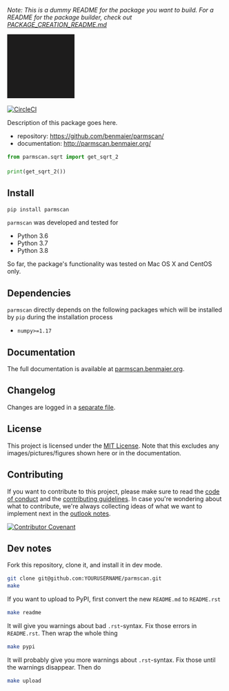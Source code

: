 *Note: This is a dummy README for the package you want to build. For a README for the package builder, check out
[PACKAGE_CREATION_README.md](https://github.com/benmaier/parmscan/blob/main/PACKAGE_CREATION_README.md)*

![logo](https://github.com/benmaier/parmscan/raw/main/img/Fig1.png)

[![CircleCI](https://circleci.com/gh/benmaier/parmscan.svg?style=svg)](https://circleci.com/gh/benmaier/parmscan)

Description of this package goes here.

* repository: https://github.com/benmaier/parmscan/
* documentation: http://parmscan.benmaier.org/

```python
from parmscan.sqrt import get_sqrt_2

print(get_sqrt_2())
```

## Install

    pip install parmscan

`parmscan` was developed and tested for 

* Python 3.6
* Python 3.7
* Python 3.8

So far, the package's functionality was tested on Mac OS X and CentOS only.

## Dependencies

`parmscan` directly depends on the following packages which will be installed by `pip` during the installation process

* `numpy>=1.17`

## Documentation

The full documentation is available at [parmscan.benmaier.org](http://parmscan.benmaier.org).

## Changelog

Changes are logged in a [separate file](https://github.com/benmaier/parmscan/blob/main/CHANGELOG.md).

## License

This project is licensed under the [MIT License](https://github.com/benmaier/parmscan/blob/main/LICENSE).
Note that this excludes any images/pictures/figures shown here or in the documentation.

## Contributing

If you want to contribute to this project, please make sure to read the [code of conduct](https://github.com/benmaier/parmscan/blob/main/CODE_OF_CONDUCT.md) and the [contributing guidelines](https://github.com/benmaier/parmscan/blob/main/CONTRIBUTING.md). In case you're wondering about what to contribute, we're always collecting ideas of what we want to implement next in the [outlook notes](https://github.com/benmaier/parmscan/blob/main/OUTLOOK.md).

[![Contributor Covenant](https://img.shields.io/badge/Contributor%20Covenant-v1.4%20adopted-ff69b4.svg)](code-of-conduct.md)

## Dev notes

Fork this repository, clone it, and install it in dev mode.

```bash
git clone git@github.com:YOURUSERNAME/parmscan.git
make
```

If you want to upload to PyPI, first convert the new `README.md` to `README.rst`

```bash
make readme
```

It will give you warnings about bad `.rst`-syntax. Fix those errors in `README.rst`. Then wrap the whole thing 

```bash
make pypi
```

It will probably give you more warnings about `.rst`-syntax. Fix those until the warnings disappear. Then do

```bash
make upload
```
